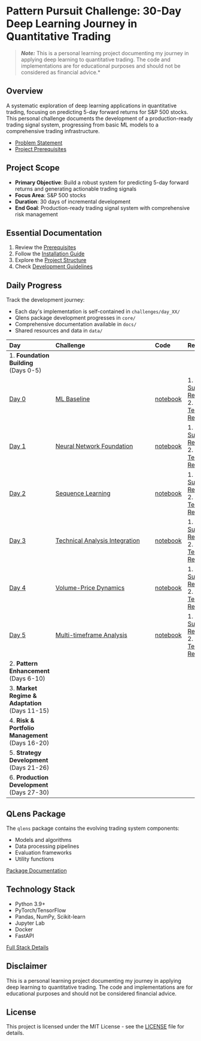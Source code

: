 # Pattern Pursuit Challenge: 30-Day Deep Learning Journey in Quantitative Trading

> **_Note:_** This is a personal learning project documenting my journey in applying deep learning to quantitative trading. The code and implementations are for educational purposes and should not be considered as financial advice.*

## Overview
A systematic exploration of deep learning applications in quantitative trading, focusing on predicting 5-day forward returns for S&P 500 stocks. This personal challenge documents the development of a production-ready trading signal system, progressing from basic ML models to a comprehensive trading infrastructure.
- [Problem Statement](docs/overview/problem_statement.md)
- [Project Prerequisites](docs/setup/prerequisites.md)

## Project Scope
- **Primary Objective**: Build a robust system for predicting 5-day forward returns and generating actionable trading signals
- **Focus Area**: S&P 500 stocks
- **Duration**: 30 days of incremental development
- **End Goal**: Production-ready trading signal system with comprehensive risk management

## Essential Documentation
1. Review the [Prerequisites](docs/setup/prerequisites.md)
2. Follow the [Installation Guide](docs/setup/installation.md)
3. Explore the [Project Structure](docs/overview/structure.md)
4. Check [Development Guidelines](docs/development/guidelines.md)

## Daily Progress
Track the development journey:
- Each day's implementation is self-contained in `challenges/day_XX/`
- Qlens package development progresses in `core/`
- Comprehensive documentation available in `docs/`
- Shared resources and data in `data/`

| <div style="width:100px">Day</div>| <div style="width:250px">Challenge</div> | Code      | Reports   | status  |
| :---     | :---       | :---          | :---                | :---                | 
| 1. **Foundation Building** (Days 0-5)
| [Day 0](pattern_pursuit/challenges/day_00/)|[ML Baseline](pattern_pursuit/challenges/day_00/challenge.md)|[notebook](pattern_pursuit/challenges/day_00/notebook.ipynb)| 1. [Summary Report](pattern_pursuit/challenges/day_00/summary_report.md) <br> 2. [Technical Report](pattern_pursuit/challenges/day_00/technical_report.md)|Not Yet Started|
| [Day 1](pattern_pursuit/challenges/day_01/)|[Neural Network Foundation](pattern_pursuit/challenges/day_01/challenge.md)|[notebook](pattern_pursuit/challenges/day_01/notebook.ipynb)| 1. [Summary Report](pattern_pursuit/challenges/day_01/summary_report.md) <br> 2. [Technical Report](pattern_pursuit/challenges/day_01/technical_report.md)|Not Yet Started|
| [Day 2](pattern_pursuit/challenges/day_02/)|[Sequence Learning](pattern_pursuit/challenges/day_02/challenge.md)|[notebook](pattern_pursuit/challenges/day_02/notebook.ipynb)| 1. [Summary Report](pattern_pursuit/challenges/day_02/summary_report.md) <br> 2. [Technical Report](pattern_pursuit/challenges/day_02/technical_report.md)|Not Yet Started|
| [Day 3](pattern_pursuit/challenges/day_03/)|[Technical Analysis Integration](pattern_pursuit/challenges/day_03/challenge.md)|[notebook](pattern_pursuit/challenges/day_03/notebook.ipynb)| 1. [Summary Report](pattern_pursuit/challenges/day_03/summary_report.md) <br> 2. [Technical Report](pattern_pursuit/challenges/day_03/technical_report.md)|Not Yet Started|
| [Day 4](pattern_pursuit/challenges/day_04/)|[Volume-Price Dynamics](pattern_pursuit/challenges/day_04/challenge.md)|[notebook](pattern_pursuit/challenges/day_04/notebook.ipynb)| 1. [Summary Report](pattern_pursuit/challenges/day_04/summary_report.md) <br> 2. [Technical Report](pattern_pursuit/challenges/day_04/technical_report.md)|Not Yet Started|
| [Day 5](pattern_pursuit/challenges/day_05/)|[Multi-timeframe Analysis](pattern_pursuit/challenges/day_05/challenge.md)|[notebook](pattern_pursuit/challenges/day_05/notebook.ipynb)| 1. [Summary Report](pattern_pursuit/challenges/day_05/summary_report.md) <br> 2. [Technical Report](pattern_pursuit/challenges/day_05/technical_report.md)|Not Yet Started|
| 2. **Pattern Enhancement** (Days 6-10)
| 3. **Market Regime & Adaptation** (Days 11-15)
| 4. **Risk & Portfolio Management** (Days 16-20)
| 5. **Strategy Development** (Days 21-26)
| 6. **Production Development** (Days 27-30)


## QLens Package
The `qlens` package contains the evolving trading system components:
- Models and algorithms
- Data processing pipelines
- Evaluation frameworks
- Utility functions

[Package Documentation](core/README.md)

## Technology Stack
- Python 3.9+
- PyTorch/TensorFlow
- Pandas, NumPy, Scikit-learn
- Jupyter Lab
- Docker
- FastAPI

[Full Stack Details](docs/setup/tech_stack.md)

## Disclaimer
This is a personal learning project documenting my journey in applying deep learning to quantitative trading. The code and implementations are for educational purposes and should not be considered financial advice.

## License
This project is licensed under the MIT License - see the [LICENSE](LICENSE) file for details.
